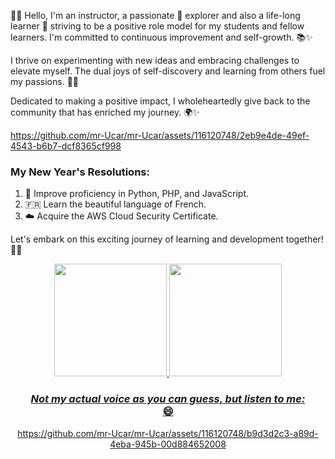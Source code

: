 👨‍🏫 Hello, I'm an instructor, a passionate 🚀 explorer and also a life-long learner 🌟 striving to be a positive role model for my students and fellow learners. I'm committed to continuous improvement and self-growth. 📚✨



I thrive on experimenting with new ideas and embracing challenges to elevate myself. The dual joys of self-discovery and learning from others fuel my passions. 🌱💡

Dedicated to making a positive impact, I wholeheartedly give back to the community that has enriched my journey. 🌍✨

https://github.com/mr-Ucar/mr-Ucar/assets/116120748/2eb9e4de-49ef-4543-b6b7-dcf8365cf998

### My New Year's Resolutions:

1. 🐍 Improve proficiency in Python, PHP, and JavaScript.
2. 🇫🇷  Learn the beautiful language of French.
3. ☁️ Acquire the AWS Cloud Security Certificate.

Let's embark on this exciting journey of learning and development together! 💪🚀

  

<div align="center">
  <a href="https://github.com/mr-Ucar">
  <img height="180em" src="https://github-readme-stats.vercel.app/api?username=mr-Ucar&show_icons=true&theme=dracula"/>
    
  <img height="180em" src="https://github-readme-stats.vercel.app/api/top-langs/?username=mr-Ucar&layout=compact&langs_count=8&theme=radical&cache_seconds=1600"/>

### _Not my actual voice as you can guess, but listen to me:_ </br> 😄
https://github.com/mr-Ucar/mr-Ucar/assets/116120748/b9d3d2c3-a89d-4eba-945b-00d884652008
